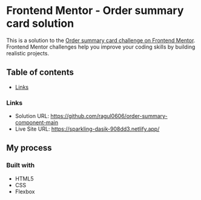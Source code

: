 # Frontend Mentor - Order summary card solution

This is a solution to the [Order summary card challenge on Frontend Mentor](https://www.frontendmentor.io/challenges/order-summary-component-QlPmajDUj). Frontend Mentor challenges help you improve your coding skills by building realistic projects.

## Table of contents

- [Links](#links)

### Links

- Solution URL: https://github.com/ragul0606/order-summary-component-main
- Live Site URL: https://sparkling-dasik-908dd3.netlify.app/

## My process

### Built with

- HTML5
- CSS
- Flexbox
